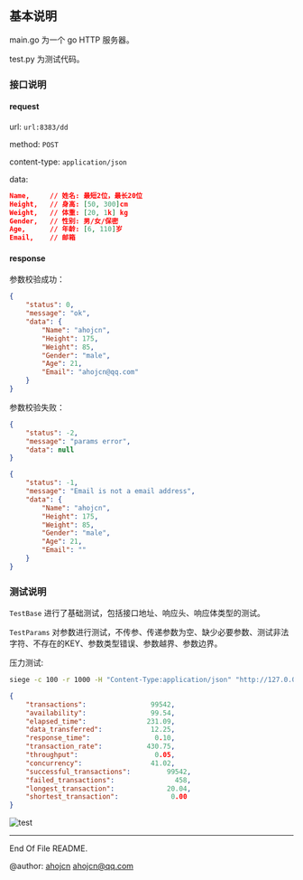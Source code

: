 ## 基本说明

main.go 为一个 go HTTP 服务器。

test.py 为测试代码。

### 接口说明

#### request

url: `url:8383/dd`

method: `POST`

content-type: `application/json`

data:
```json
Name,     // 姓名: 最短2位，最长20位
Height,   // 身高: [50, 300]cm
Weight,   // 体重: [20, 1k] kg
Gender,   // 性别: 男/女/保密
Age,      // 年龄: [6, 110]岁
Email,    // 邮箱
```

#### response

参数校验成功：
```json
{
    "status": 0,
    "message": "ok",
    "data": {
        "Name": "ahojcn",
        "Height": 175,
        "Weight": 85,
        "Gender": "male",
        "Age": 21,
        "Email": "ahojcn@qq.com"
    }
}
```

参数校验失败：
```json
{
    "status": -2,
    "message": "params error",
    "data": null
}
```
```json
{
    "status": -1,
    "message": "Email is not a email address",
    "data": {
        "Name": "ahojcn",
        "Height": 175,
        "Weight": 85,
        "Gender": "male",
        "Age": 21,
        "Email": ""
    }
}
```

### 测试说明

`TestBase` 进行了基础测试，包括接口地址、响应头、响应体类型的测试。

`TestParams` 对参数进行测试，不传参、传递参数为空、缺少必要参数、测试非法字符、不存在的KEY、参数类型错误、参数越界、参数边界。

压力测试:

```bash
siege -c 100 -r 1000 -H "Content-Type:application/json" "http://127.0.0.1:8383/DD POST <./1.json"
```

```json
{	
    "transactions":			       99542,
	"availability":			       99.54,
	"elapsed_time":			      231.09,
	"data_transferred":		       12.25,
	"response_time":		        0.10,
	"transaction_rate":		      430.75,
	"throughput":			        0.05,
	"concurrency":			       41.02,
	"successful_transactions":	       99542,
	"failed_transactions":		         458,
	"longest_transaction":		       20.04,
	"shortest_transaction":		        0.00
}
```



![test](https://img-blog.csdnimg.cn/20200425222953854.png?x-oss-process=image/watermark,type_ZmFuZ3poZW5naGVpdGk,shadow_10,text_aHR0cHM6Ly9ibG9nLmNzZG4ubmV0L0hhbm9pX2Fob2o=,size_16,color_FFFFFF,t_70)

---

End Of File README.

@author: [ahojcn](https://ahoj.cc) ahojcn@qq.com